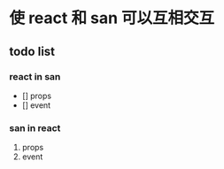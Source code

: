 # 使 react 和 san 可以互相交互

## todo list

### react in san

- [] props
- [] event

### san in react

1. props
2. event